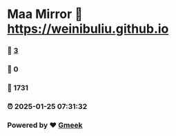 # Maa Mirror :link: https://weinibuliu.github.io 
### :page_facing_up: [3](https://weinibuliu.github.io/tag.html) 
### :speech_balloon: 0 
### :hibiscus: 1731 
### :alarm_clock: 2025-01-25 07:31:32 
### Powered by :heart: [Gmeek](https://github.com/Meekdai/Gmeek)
